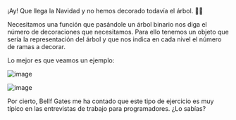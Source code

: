 ¡Ay! Que llega la Navidad y no hemos decorado todavía el árbol. 🎄😱

Necesitamos una función que pasándole un árbol binario nos diga el número de decoraciones que necesitamos. Para ello tenemos un objeto que sería la representación del árbol y que nos indica en cada nivel el número de ramas a decorar.

Lo mejor es que veamos un ejemplo:

![image](https://user-images.githubusercontent.com/117229843/210879474-3068c2a6-1f55-496e-abda-b37199041729.png)

![image](https://user-images.githubusercontent.com/117229843/210879583-43943082-0262-4876-9937-214fe4e1b154.png)

Por cierto, Bellf Gates me ha contado que este tipo de ejercicio es muy típico en las entrevistas de trabajo para programadores. ¿Lo sabías?

